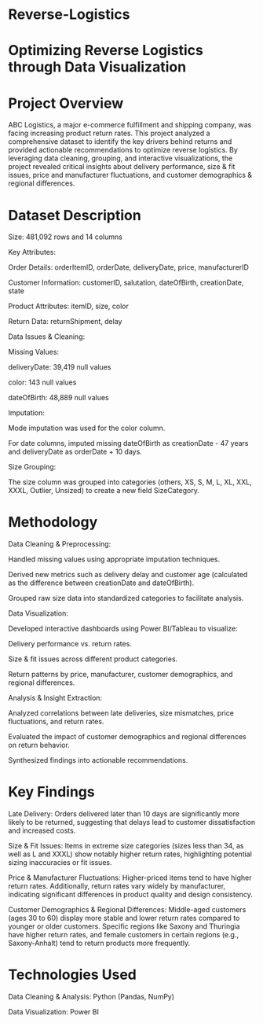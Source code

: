 # Reverse-Logistics

# Optimizing Reverse Logistics through Data Visualization
# Project Overview

ABC Logistics, a major e-commerce fulfillment and shipping company, was facing increasing product return rates. This project analyzed a comprehensive dataset to identify the key drivers behind returns and provided actionable recommendations to optimize reverse logistics. By leveraging data cleaning, grouping, and interactive visualizations, the project revealed critical insights about delivery performance, size & fit issues, price and manufacturer fluctuations, and customer demographics & regional differences.

# Dataset Description

Size: 481,092 rows and 14 columns

Key Attributes:

Order Details: orderItemID, orderDate, deliveryDate, price, manufacturerID

Customer Information: customerID, salutation, dateOfBirth, creationDate, state

Product Attributes: itemID, size, color

Return Data: returnShipment, delay

Data Issues & Cleaning:

Missing Values:

deliveryDate: 39,419 null values

color: 143 null values

dateOfBirth: 48,889 null values

Imputation:

Mode imputation was used for the color column.

For date columns, imputed missing dateOfBirth as creationDate - 47 years and deliveryDate as orderDate + 10 days.

Size Grouping:

The size column was grouped into categories (others, XS, S, M, L, XL, XXL, XXXL, Outlier, Unsized) to create a new field SizeCategory.

# Methodology
Data Cleaning & Preprocessing:

Handled missing values using appropriate imputation techniques.

Derived new metrics such as delivery delay and customer age (calculated as the difference between creationDate and dateOfBirth).

Grouped raw size data into standardized categories to facilitate analysis.

Data Visualization:

Developed interactive dashboards using Power BI/Tableau to visualize:

Delivery performance vs. return rates.

Size & fit issues across different product categories.

Return patterns by price, manufacturer, customer demographics, and regional differences.

Analysis & Insight Extraction:

Analyzed correlations between late deliveries, size mismatches, price fluctuations, and return rates.

Evaluated the impact of customer demographics and regional differences on return behavior.

Synthesized findings into actionable recommendations.

# Key Findings
Late Delivery:
Orders delivered later than 10 days are significantly more likely to be returned, suggesting that delays lead to customer dissatisfaction and increased costs.

Size & Fit Issues:
Items in extreme size categories (sizes less than 34, as well as L and XXXL) show notably higher return rates, highlighting potential sizing inaccuracies or fit issues.

Price & Manufacturer Fluctuations:
Higher-priced items tend to have higher return rates. Additionally, return rates vary widely by manufacturer, indicating significant differences in product quality and design consistency.

Customer Demographics & Regional Differences:
Middle-aged customers (ages 30 to 60) display more stable and lower return rates compared to younger or older customers. Specific regions like Saxony and Thuringia have higher return rates, and female customers in certain regions (e.g., Saxony-Anhalt) tend to return products more frequently.

# Technologies Used
Data Cleaning & Analysis: Python (Pandas, NumPy)

Data Visualization: Power BI
